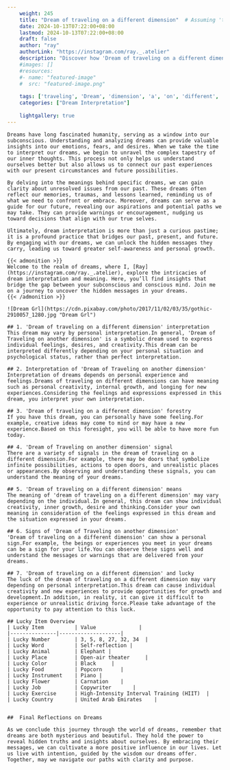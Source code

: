 ```yaml
---
    weight: 245
    title: "Dream of traveling on a different dimension"  # Assuming 'title' column exists
    date: 2024-10-13T07:22:00+08:00
    lastmod: 2024-10-13T07:22:00+08:00
    draft: false
    author: "ray"
    authorLink: "https://instagram.com/ray._.atelier"
    description: "Discover how 'Dream of traveling on a different dimension' can interpret your future and uncover its significant meanings in your life."
    #images: []
    #resources:
    #- name: "featured-image"
    #  src: "featured-image.png"
    
    tags: ['traveling', 'Dream', 'dimension', 'a', 'on', 'different', 'of']
    categories: ["Dream Interpretation"]
    
    lightgallery: true
---
```

    
    Dreams have long fascinated humanity, serving as a window into our subconscious. Understanding and analyzing dreams can provide valuable insights into our emotions, fears, and desires. When we take the time to interpret our dreams, we begin to unravel the complex tapestry of our inner thoughts. This process not only helps us understand ourselves better but also allows us to connect our past experiences with our present circumstances and future possibilities.
    
    By delving into the meanings behind specific dreams, we can gain clarity about unresolved issues from our past. These dreams often reflect our memories, traumas, and lessons learned, reminding us of what we need to confront or embrace. Moreover, dreams can serve as a guide for our future, revealing our aspirations and potential paths we may take. They can provide warnings or encouragement, nudging us toward decisions that align with our true selves.
    
    Ultimately, dream interpretation is more than just a curious pastime; it is a profound practice that bridges our past, present, and future. By engaging with our dreams, we can unlock the hidden messages they carry, leading us toward greater self-awareness and personal growth.
    
    {{< admonition >}}
    Welcome to the realm of dreams, where I, [Ray](https://instagram.com/ray._.atelier), explore the intricacies of dream interpretation and meaning. Here, you’ll find insights that bridge the gap between your subconscious and conscious mind. Join me on a journey to uncover the hidden messages in your dreams.
    {{< /admonition >}}
    
    ![Dream Grl](https://cdn.pixabay.com/photo/2017/11/02/03/35/gothic-2910057_1280.jpg "Dream Grl")
    
    ## 1. 'Dream of traveling on a different dimension' interpretation
    This dream may vary by personal interpretation.In general, 'Dream of Traveling on another dimension' is a symbolic dream used to express individual feelings, desires, and creativity.This dream can be interpreted differently depending on your personal situation and psychological status, rather than perfect interpretation.
    
    ## 2. Interpretation of 'Dream of Traveling on another dimension'
    Interpretation of dreams depends on personal experience and feelings.Dreams of traveling on different dimensions can have meaning such as personal creativity, internal growth, and longing for new experiences.Considering the feelings and expressions expressed in this dream, you interpret your own interpretation.
    
    ## 3. 'Dream of traveling on a different dimension' forestry
    If you have this dream, you can personally have some feeling.For example, creative ideas may come to mind or may have a new experience.Based on this foresight, you will be able to have more fun today.
    
    ## 4. 'Dream of Traveling on another dimension' signal
    There are a variety of signals in the dream of traveling on a different dimension.For example, there may be doors that symbolize infinite possibilities, actions to open doors, and unrealistic places or appearances.By observing and understanding these signals, you can understand the meaning of your dreams.
    
    ## 5. 'Dream of traveling on a different dimension' means
    The meaning of 'dream of traveling on a different dimension' may vary depending on the individual.In general, this dream can show individual creativity, inner growth, desire and thinking.Consider your own meaning in consideration of the feelings expressed in this dream and the situation expressed in your dreams.
    
    ## 6. Signs of 'Dream of Traveling on another dimension'
    'Dream of traveling on a different dimension' can show a personal sign.For example, the beings or experiences you meet in your dreams can be a sign for your life.You can observe these signs well and understand the messages or warnings that are delivered from your dreams.
    
    ## 7. 'Dream of traveling on a different dimension' and lucky
    The luck of the dream of traveling on a different dimension may vary depending on personal interpretation.This dream can cause individual creativity and new experiences to provide opportunities for growth and development.In addition, in reality, it can give it difficult to experience or unrealistic driving force.Please take advantage of the opportunity to pay attention to this luck.
    
    ## Lucky Item Overview
    | Lucky Item          | Value              |
    |---------------|--------------------|
    | Lucky Number        | 3, 5, 8, 27, 32, 34  |
    | Lucky Word          | Self-reflection |
    | Lucky Animal        | Elephant |
    | Lucky Place         | Open-air theater     |
    | Lucky Color         | Black     |
    | Lucky Food          | Popcorn      |
    | Lucky Instrument    | Piano |
    | Lucky Flower        | Carnation    |
    | Lucky Job           | Copywriter       |
    | Lucky Exercise      | High-Intensity Interval Training (HIIT)  |
    | Lucky Country       | United Arab Emirates    |
    
    
    ##  Final Reflections on Dreams
    
    As we conclude this journey through the world of dreams, remember that dreams are both mysterious and beautiful. They hold the power to reveal hidden truths and insights about ourselves. By embracing their messages, we can cultivate a more positive influence in our lives. Let us live with intention, guided by the wisdom our dreams offer. Together, may we navigate our paths with clarity and purpose.
    